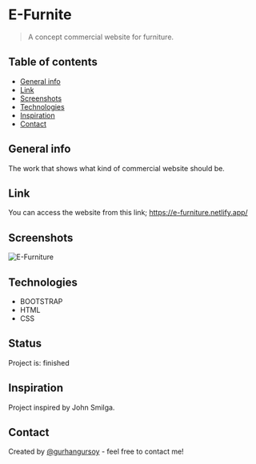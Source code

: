 # E-Furnite
> A concept commercial website for furniture.

## Table of contents
* [General info](#general-info)
* [Link](#link)
* [Screenshots](#screenshots)
* [Technologies](#technologies)
* [Inspiration](#inspiration)
* [Contact](#contact)

## General info
The work that shows what kind of commercial website should be.

## Link
You can access the website from this link;
https://e-furniture.netlify.app/

## Screenshots
![E-Furniture](https://user-images.githubusercontent.com/73755991/102696352-beb6f900-423e-11eb-9eab-8d5b1bde730b.gif)

## Technologies
* BOOTSTRAP
* HTML
* CSS

## Status
Project is: finished

## Inspiration
Project inspired by John Smilga.

## Contact
Created by [@gurhangursoy](https://www.linkedin.com/in/gurhan-gursoy/) - feel free to contact me!
